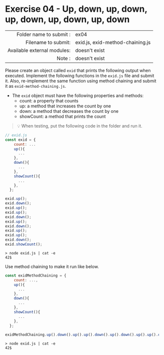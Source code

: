 # Exercise 04 - Up, down, up, down, up, down, up, down, up, down

|               				|                   				|
| -----------------------------:| --------------------------------- |
|   Folder name to submit :     |  ex04                     		|
|   Filename to submit:		    |  exid.js, exid-method-chaining.js |
|   Available external modules: |  doesn't exist    				|
|   Note :						|  doesn't exist				    |

Please create an object called `exid` that prints the following output when executed. Implement the following functions in the `exid.js` file and submit it. Also, re-implement the same function using method chaining and submit it as `exid-method-chaining.js`.

- The `exid` object must have the following properties and methods:
	- count: a property that counts
	- up: a method that increases the count by one
	- down: a method that decreases the count by one
	- showCount: a method that prints the count

> 💡 When testing, put the following code in the folder and run it.

```javascript
// exid.js
const exid = {
    count: ...
    up(){
      ...
    },
    down(){
      ...
    },
    showCount(){
      ... 
    },
  };

exid.up();
exid.down();
exid.up();
exid.up();
exid.down();
exid.up();
exid.down();
exid.up();
exid.up();
exid.down();
exid.showCount();
```

```console
> node exid.js | cat -e
42$
```

Use method chaining to make it run like below.

```javascript
const exidMethodChaining = {
    count: ...,
    up(){
      ...
    },
    down(){
      ...
    },
    showCount(){ 
      ...
    },
  };
  
exidMethodChaining.up().down().up().up().down().up().down().up().up().down().showCount()
```
  
```console
> node exid.js | cat -e
42$
```
